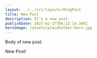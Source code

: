 ```yaml
---
layout: ../../src/layouts/BlogPost
title: New Post
description: It's a new post.
publishDate: 2023-02-27T06:22:14.386Z
heroImage: /assets/placeholder-hero.jpg
---
```

B﻿ody of new post.



N﻿ew Post!